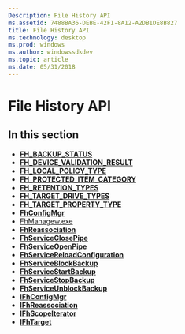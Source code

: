 ```yaml
---
Description: File History API
ms.assetid: 7488BA36-DEBE-42F1-8A12-A2DB1DE8B827
title: File History API
ms.technology: desktop
ms.prod: windows
ms.author: windowssdkdev
ms.topic: article
ms.date: 05/31/2018
---
```


# File History API

## In this section

-   [**FH\_BACKUP\_STATUS**](/windows/desktop/api/Fhcfg/ne-fhcfg-_fh_backup_status)
-   [**FH\_DEVICE\_VALIDATION\_RESULT**](/windows/desktop/api/Fhcfg/ne-fhcfg-_fh_device_validation_result)
-   [**FH\_LOCAL\_POLICY\_TYPE**](/windows/desktop/api/Fhcfg/ne-fhcfg-_fh_local_policy_type)
-   [**FH\_PROTECTED\_ITEM\_CATEGORY**](/windows/desktop/api/Fhcfg/ne-fhcfg-_fh_protected_item_category)
-   [**FH\_RETENTION\_TYPES**](/windows/desktop/api/Fhcfg/ne-fhcfg-_fh_retention_types)
-   [**FH\_TARGET\_DRIVE\_TYPES**](/windows/desktop/api/Fhcfg/ne-fhcfg-_fh_target_drive_types)
-   [**FH\_TARGET\_PROPERTY\_TYPE**](/windows/desktop/api/Fhcfg/ne-fhcfg-_fh_target_property_type)
-   [**FhConfigMgr**](https://msdn.microsoft.com/en-us/library/Hh829769(v=VS.85).aspx)
-   [FhManagew.exe](fhmanagew-exe.md)
-   [**FhReassociation**](https://msdn.microsoft.com/en-us/library/Hh829771(v=VS.85).aspx)
-   [**FhServiceClosePipe**](/windows/desktop/api/FhSvcCtl/nf-fhsvcctl-fhserviceclosepipe)
-   [**FhServiceOpenPipe**](/windows/desktop/api/FhSvcCtl/nf-fhsvcctl-fhserviceopenpipe)
-   [**FhServiceReloadConfiguration**](/windows/desktop/api/FhSvcCtl/nf-fhsvcctl-fhservicereloadconfiguration)
-   [**FhServiceBlockBackup**](/windows/desktop/api/FhSvcCtl/nf-fhsvcctl-fhserviceblockbackup)
-   [**FhServiceStartBackup**](/windows/desktop/api/FhSvcCtl/nf-fhsvcctl-fhservicestartbackup)
-   [**FhServiceStopBackup**](/windows/desktop/api/FhSvcCtl/nf-fhsvcctl-fhservicestopbackup)
-   [**FhServiceUnblockBackup**](/windows/desktop/api/FhSvcCtl/nf-fhsvcctl-fhserviceunblockbackup)
-   [**IFhConfigMgr**](/windows/desktop/api/Fhcfg/nn-fhcfg-ifhconfigmgr)
-   [**IFhReassociation**](/windows/desktop/api/Fhcfg/nn-fhcfg-ifhreassociation)
-   [**IFhScopeIterator**](/windows/desktop/api/Fhcfg/nn-fhcfg-ifhscopeiterator)
-   [**IFhTarget**](/windows/desktop/api/Fhcfg/nn-fhcfg-ifhtarget)

 

 



